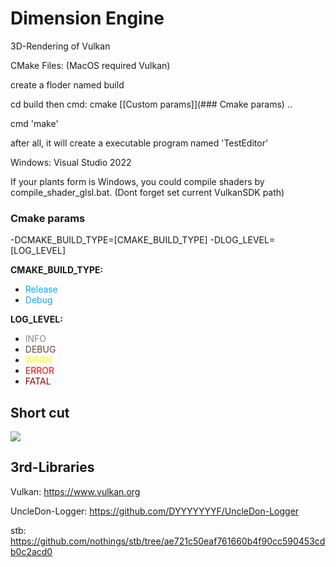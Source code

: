 # Dimension Engine
3D-Rendering of Vulkan 

CMake Files: (MacOS required Vulkan)

create a floder named build

cd build then cmd: cmake [[Custom params]](### Cmake params) ..

cmd 'make'

after all, it will create a executable program named 'TestEditor'

Windows: Visual Studio 2022

If your plants form is Windows, you could compile shaders by compile_shader_glsl.bat. (Dont forget set current VulkanSDK path)

### Cmake params

-DCMAKE_BUILD_TYPE=[CMAKE_BUILD_TYPE]
-DLOG_LEVEL=[LOG_LEVEL]

**CMAKE_BUILD_TYPE:**

* <font color=#00a8ff>Release</font>
* <font color=#00a8ff>Debug</font>

**LOG_LEVEL:**

* <font color=#88888888>INFO </font>
* <font color=#6c3d2c>DEBUG </font>
* <font color=Yellow>WARN </font>
* <font color=Red>ERROR</font>
* <font color=#8b0000>FATAL </font>

## Short cut

![](Assets/Shortcuts/RenderEngine.png)



## 3rd-Libraries

Vulkan: https://www.vulkan.org

UncleDon-Logger: https://github.com/DYYYYYYYF/UncleDon-Logger

stb: https://github.com/nothings/stb/tree/ae721c50eaf761660b4f90cc590453cdb0c2acd0


